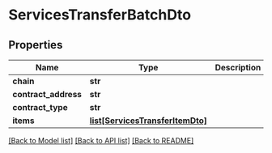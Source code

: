# ServicesTransferBatchDto


## Properties
Name | Type | Description | Notes
------------ | ------------- | ------------- | -------------
**chain** | **str** |  | 
**contract_address** | **str** |  | 
**contract_type** | **str** |  | 
**items** | [**list[ServicesTransferItemDto]**](ServicesTransferItemDto.md) |  | 

[[Back to Model list]](../README.md#documentation-for-models) [[Back to API list]](../README.md#documentation-for-api-endpoints) [[Back to README]](../README.md)


